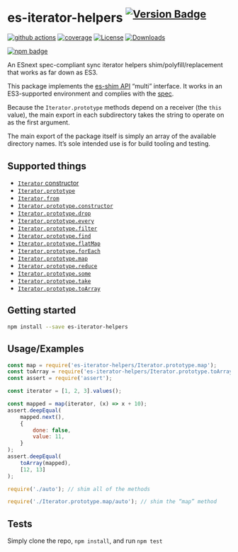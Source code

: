# es-iterator-helpers <sup>[![Version Badge][npm-version-svg]][package-url]</sup>

[![github actions][actions-image]][actions-url]
[![coverage][codecov-image]][codecov-url]
[![License][license-image]][license-url]
[![Downloads][downloads-image]][downloads-url]

[![npm badge][npm-badge-png]][package-url]

An ESnext spec-compliant sync iterator helpers shim/polyfill/replacement that works as far down as ES3.

This package implements the [es-shim API](https://github.com/es-shims/api) “multi” interface. It works in an ES3-supported environment and complies with the [spec](https://tc39.es/ecma262/#sec-additional-properties-of-the-string.prototype-object).

Because the `Iterator.prototype` methods depend on a receiver (the `this` value), the main export in each subdirectory takes the string to operate on as the first argument.

The main export of the package itself is simply an array of the available directory names. It’s sole intended use is for build tooling and testing.

## Supported things

 - [`Iterator` constructor](https://tc39.es/proposal-iterator-helpers/#sec-iterator-constructor)
 - [`Iterator.prototype`](https://tc39.es/proposal-iterator-helpers/#sec-iterator.prototype)
 - [`Iterator.from`](https://tc39.es/proposal-iterator-helpers/#sec-iterator.from)
 - [`Iterator.prototype.constructor`](https://tc39.es/proposal-iterator-helpers/#sec-iteratorprototype.constructor)
 - [`Iterator.prototype.drop`](https://tc39.es/proposal-iterator-helpers/#sec-iteratorprototype.drop)
 - [`Iterator.prototype.every`](https://tc39.es/proposal-iterator-helpers/#sec-iteratorprototype.every)
 - [`Iterator.prototype.filter`](https://tc39.es/proposal-iterator-helpers/#sec-iteratorprototype.filter)
 - [`Iterator.prototype.find`](https://tc39.es/proposal-iterator-helpers/#sec-iteratorprototype.find)
 - [`Iterator.prototype.flatMap`](https://tc39.es/proposal-iterator-helpers/#sec-iteratorprototype.flatmap)
 - [`Iterator.prototype.forEach`](https://tc39.es/proposal-iterator-helpers/#sec-iteratorprototype.foreach)
 - [`Iterator.prototype.map`](https://tc39.es/proposal-iterator-helpers/#sec-iteratorprototype.map)
 - [`Iterator.prototype.reduce`](https://tc39.es/proposal-iterator-helpers/#sec-iteratorprototype.reduce)
 - [`Iterator.prototype.some`](https://tc39.es/proposal-iterator-helpers/#sec-iteratorprototype.some)
 - [`Iterator.prototype.take`](https://tc39.es/proposal-iterator-helpers/#sec-iteratorprototype.take)
 - [`Iterator.prototype.toArray`](https://tc39.es/proposal-iterator-helpers/#sec-iteratorprototype.toarray)

## Getting started

```sh
npm install --save es-iterator-helpers
```

## Usage/Examples

```js
const map = require('es-iterator-helpers/Iterator.prototype.map');
const toArray = require('es-iterator-helpers/Iterator.prototype.toArray');
const assert = require('assert');

const iterator = [1, 2, 3].values();

const mapped = map(iterator, (x) => x + 10);
assert.deepEqual(
	mapped.next(),
    {
        done: false,
        value: 11,
    }
);
assert.deepEqual(
    toArray(mapped),
    [12, 13]
);
```

```js
require('./auto'); // shim all of the methods

require('./Iterator.prototype.map/auto'); // shim the “map” method
```

## Tests
Simply clone the repo, `npm install`, and run `npm test`

[package-url]: https://npmjs.org/package/es-iterator-helpers
[npm-version-svg]: https://versionbadg.es/es-shims/iterator-helpers.svg
[deps-svg]: https://david-dm.org/es-shims/iterator-helpers.svg
[deps-url]: https://david-dm.org/es-shims/iterator-helpers
[dev-deps-svg]: https://david-dm.org/es-shims/iterator-helpers/dev-status.svg
[dev-deps-url]: https://david-dm.org/es-shims/iterator-helpers#info=devDependencies
[npm-badge-png]: https://nodei.co/npm/es-iterator-helpers.png?downloads=true&stars=true
[license-image]: https://img.shields.io/npm/l/es-iterator-helpers.svg
[license-url]: LICENSE
[downloads-image]: https://img.shields.io/npm/dm/es-iterator-helpers.svg
[downloads-url]: https://npm-stat.com/charts.html?package=es-iterator-helpers
[codecov-image]: https://codecov.io/gh/es-shims/iterator-helpers/branch/main/graphs/badge.svg
[codecov-url]: https://app.codecov.io/gh/es-shims/iterator-helpers/
[actions-image]: https://img.shields.io/endpoint?url=https://github-actions-badge-u3jn4tfpocch.runkit.sh/es-shims/iterator-helpers
[actions-url]: https://github.com/es-shims/iterator-helpers/actions
